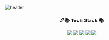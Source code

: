 ![header](https://capsule-render.vercel.app/api?type=wave&color=auto&height=300&section=header&text=Hi,%20I`m%20Quri⚡&fontSize=90)
<h3 align="center" dir="auto"><a id="user-content--tech-stack-" class="anchor" aria-hidden="true" tabindex="-1" href="#-tech-stack-"><svg class="octicon octicon-link" viewBox="0 0 16 16" version="1.1" width="16" height="16" aria-hidden="true"><path d="m7.775 3.275 1.25-1.25a3.5 3.5 0 1 1 4.95 4.95l-2.5 2.5a3.5 3.5 0 0 1-4.95 0 .751.751 0 0 1 .018-1.042.751.751 0 0 1 1.042-.018 1.998 1.998 0 0 0 2.83 0l2.5-2.5a2.002 2.002 0 0 0-2.83-2.83l-1.25 1.25a.751.751 0 0 1-1.042-.018.751.751 0 0 1-.018-1.042Zm-4.69 9.64a1.998 1.998 0 0 0 2.83 0l1.25-1.25a.751.751 0 0 1 1.042.018.751.751 0 0 1 .018 1.042l-1.25 1.25a3.5 3.5 0 1 1-4.95-4.95l2.5-2.5a3.5 3.5 0 0 1 4.95 0 .751.751 0 0 1-.018 1.042.751.751 0 0 1-1.042.018 1.998 1.998 0 0 0-2.83 0l-2.5 2.5a1.998 1.998 0 0 0 0 2.83Z"></path></svg></a>📚 Tech Stack 📚</h3>
<p align="center"><img src="https://img.shields.io/badge/Python-3766AB?style=flat-square&logo=Python&logoColor=white"/> </a><img src="https://img.shields.io/badge/VisualStudioCode-5C2D91?style=flat-square&logo=visualstudio&logoColor=white"/></a>
<img src="https://img.shields.io/badge/MySQL-4479A1?style=flat-square&logo=mysql&logoColor=white"/></a>
<img src="https://img.shields.io/badge/Amazon RDS-527FFF?style=flat-square&logo=amazonrds&logoColor=white"/></a>
<img src="https://img.shields.io/badge/GitHub-181717?style=flat-square&logo=github&logoColor=white"/></a>
<!---
JoQri/JoQri is a ✨ special ✨🌱💞️ 📫 😄👋👀 repository because its `README.md` (this file) appears on your GitHub profile.
You can click the Preview link to take a look at your changes.
--->
